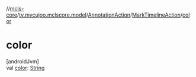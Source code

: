 //[mcls-core](../../../../index.md)/[tv.mycujoo.mclscore.model](../../index.md)/[AnnotationAction](../index.md)/[MarkTimelineAction](index.md)/[color](color.md)

# color

[androidJvm]\
val [color](color.md): [String](https://kotlinlang.org/api/latest/jvm/stdlib/kotlin/-string/index.html)
